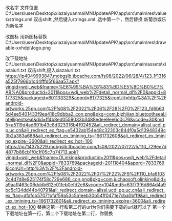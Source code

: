 
改名字 文件位置C:\Users\user\Desktop\xiazaiyuanma\MNUpdateAPK\app\src\main\res\values\strings.xml
双击shift ,然后键入strings.xml ,选中第一个，然后替换
<string name="app_name">新葡京娱乐</string> 为<string name="app_name">新名字</string>

改图标
用新图标替换
C:\Users\user\Desktop\xiazaiyuanma\MNUpdateAPK\app\src\main\res\drawable-xxhdpi\logo.png

改下载地址 C:\Users\user\Desktop\xiazaiyuanma\MNUpdateAPK\app\src\main\assets\xiazaiurl.txt
双击shift,键入xiazaiurl.txt
https://ip4049993847.mobgslb.tbcache.com/fs08/2022/06/28/4/123_1f1316a525f7966b1c44fffd5f66aa57.apk?yingid=wdj_web&fname=%E6%99%BA%E8%83%BD%E5%8D%B0%E7%AB%A0&productid=2011&pos=wdj_web%2Fdetail_normal_dl%2F0&appid=8177325&packageid=601133329&apprd=8177325&iconUrl=http%3A%2F%2Fandroid-artworks.25pp.com%2Ffs08%2F2022%2F06%2F28%2F0%2F123_fd6b635d4ee5401433f9ea418c9dbba2_con.png&pkg=com.bjzhijian.bluetoothseal.intelligentseal&did=ff4b8ed0559033b3488edee9ee6c0c76&vcode=30&md5=a5119d4ad691b43c8d323316b4f92452&ali_redirect_domain=alissl.ucdl.pp.uc.cn&ali_redirect_ex_ftag=e5432ab154e48c32303c844f0a5d13948349c3b2a383a688&ali_redirect_ex_tmining_ts=1661732608&ali_redirect_ex_tmining_expire=3600&ali_redirect_ex_hot=100
https://ip714375229.mobgslb.tbcache.com/fs08/2022/07/22/5/110_729ee7d4877b86cb1f0c1f05c7b74713.apk?yingid=wdj_web&fname=OLinking&productid=2011&pos=wdj_web%2Fdetail_normal_dl%2F0&appid=7833769&packageid=201118404&apprd=7833769&iconUrl=http%3A%2F%2Fandroid-artworks.25pp.com%2Ffs08%2F2022%2F07%2F22%2F9%2F110_bfa61032c4d7d8e925174f58c729e686_con.png&pkg=com.juchaosoft.olinking&did=a9aaff463c06dddb612e01feb0efd2e8&vcode=104&md5=63f73f6d864d4a9bc5c134dd44b40791&ali_redirect_domain=alissl.ucdl.pp.uc.cn&ali_redirect_ex_ftag=dfafcb57071bfaf59a53c5a1eeb30b54ff0471e7cba0bff9&ali_redirect_ex_tmining_ts=1661732801&ali_redirect_ex_tmining_expire=3600&ali_redirect_ex_hot=100
替换这第一行和第二行的url为你们需要下载的url就可以了
第一个下载地址在第一行，第二个下载地址在第二行，你替换




